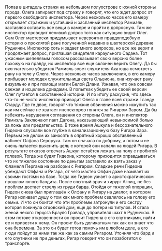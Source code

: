 Попав в цитадель стражи на небольшом полуострове с южной стороны города. Олега запирают под стражу и говорят, что его ждет допрос от первого свободного инспектора. Через несколько часов его камеру открывает стражник и уставший и заспанный инспектор Рамиэль, заставляя оставить все вещи в камере и пройти в допросную. Там же инспектор проводит ленивый допрос того как ситуацию видит Олег. Сам Олег мастерски придумывает невероятно правдоподобную историю о проклятой ране полученной недавно в шахтерской деревне Руднички. Инспектор хоть и задает много вопросов, но все же верит и продолжает допрос, приглашая свидетеля караульного Садана. Тот ужасным шепелявым голосом рассказывает свою версию более похожую на правду, но инспектор все еще склонен верить Олегу. Да бы окончательно убедится Рамиэль зовет служителя Акатоша осмотреть рану на теле у Олега. Через несколько часов заключения, в его камеру прибывает молодая служительница света Ольвиона, она изучает рану визуально и при помощи магии Белой Длани. Узнавая, что она совсем свежая и исцелена дриадами. В попытках убедить ее своей версии Олег путается в собственной истории. И по итогу раскусив, что здесь что-то не чисто инспектор приводит Олега к главе всей стражи Гланду Старду. Где те двое, говорят что тяжкие обвинения можно искупить так как им сейчас не хватает инспекторов гонятся за Ригаром Заром. Да бы избежать нарушения соглашения со стороны Олега, он и инспектор Рамиэль Заключают пакт Дагона, наказывающий невыносимой болью за ложь или предательство. 
В тоже время Ашкула и бессознательного Гидеона спускали все глубже в канализационную базу Ригара Зара. Первым же делом их заносять в опрятный хорошо обставленный кабинет Олфана Серорука. Там он сначала по доброму, а потом и не очень пытается выяснить цель с которой они напали на людей Ригара. В результате отказов отвечать Ашкул остаётся лежать на полу  с пробитой головой. Тогда же будят Гидеона, которому приходится оправдываться что их тяжелое состояние по деньгам заставило их взять заказ у Фламеля Пергама на разборки с Ригаром. Сладкие речи Гидеона убеждают Олфана и Ригара, от чего мастер Олфан даже называет их своими гостями на базе. Тогда же Гидеон узнает о аристократическом прошлом юного бандита. После опытный врач и хирург Агниц, не без проблем достает стрелу из груди барда. Отойдя от тяжелой операции, Гидеон снова был приглашён к Олфану и Ригару на диалог, в котором Ригар изливает душу о том как много проблем свалилось на голову его семьи. И что он боится что эти проблемы затронули и его сестру которая покинула отцовский дом, еще до потери их титулов. И стала женой некого герцога Брауля Гравада, управителя шахт в Рудничках. В этом потоке откровенности он просит Гидеона с его спутниками, найти ее и привезти к нему. Он просит быть деликатным так как он знает что она беремена. За это он будет готов помочь им в любом деле, а его люди пойдут за ними так же как за самим Ригаром. Уточняя что бард и его спутники не при деньгах, Ригар говорит что он позаботится о транспорте.